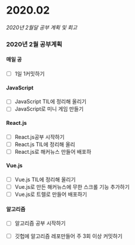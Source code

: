 # 2020.02

_2020년 2월달 공부 계획 및 회고_

### 2020년 2월 공부계획

#### 매일 공

* [ ] 1일 1커밋하기

#### JavaScript

* [ ] JavaScript TIL에 정리해 올리기
* [ ] JavaScript로 미니 게임 만들기

#### React.js

* [ ] React.js공부 시작하기
* [ ] React.js TIL에 정리해 올리
* [ ] React.js로 해커뉴스 만들어 배포하

#### Vue.js

* [ ] Vue.js TIL에 정리해 올리기
* [ ] Vue.js로 만든 해커뉴스에 무한 스크롤 기능 추가하기
* [ ] Vue.js로 트렐로 만들어 배포하기

#### 알고리즘

* [ ] 알고리즘 공부 시작하기
* [ ] 깃헙에 알고리즘 레포만들어 주 3회 이상 커밋하기

